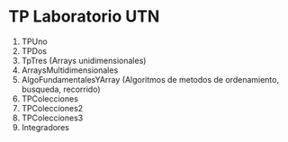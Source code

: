 <H1>TP Laboratorio UTN</H1>

1. TPUno
2. TPDos
3. TpTres (Arrays unidimensionales)
4. ArraysMultidimensionales
5. AlgoFundamentalesYArray (Algoritmos de metodos de ordenamiento, busqueda, recorrido)
6. TPColecciones
7. TPColecciones2
8. TPColecciones3
9. Integradores
